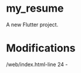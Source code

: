 # my_resume

A new Flutter project.

# Modifications
/web/index.html-line 24 - <meta name="mobile-web-app-capable" content="yes">